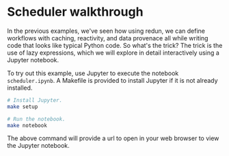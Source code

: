 # Scheduler walkthrough

In the previous examples, we've seen how using redun, we can define workflows with caching, reactivity, and data provenace all while writing code that looks like typical Python code. So what's the trick? The trick is the use of lazy expressions, which we will explore in detail interactively using a Jupyter notebook.

To try out this example, use Jupyter to execute the notebook `scheduler.ipynb`. A Makefile is provided to install Jupyter if it is not already installed.

```sh
# Install Jupyter.
make setup

# Run the notebook.
make notebook
```

The above command will provide a url to open in your web browser to view the Jupyter notebook.
